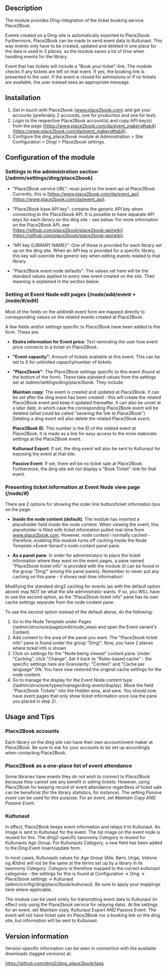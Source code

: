 Description
-----------
The module provides D!ng-integration of the ticket booking service Place2Book.
 
Events created on a Ding-site is automatically exported to Place2book. Furthermore, Place2Book can be made to send event data to Kultunaut. This way events only have to be created, updated and deleted in one place for the data is used in 3 places, so the module saves a lot of time when handling events for the library.

Event that has tickets will include a "Book your ticket"-link. The module checks if any tickets are left on that event. If yes, the booking link is presented to the user. If the event is closed for admissions or if no tickets are available, the user instead sees an appropriate message.


Installation
------------

1. Get in touch with Place2book (www.place2book.com) and get your accounts (preferably 2 accounts, one for production and one for test).
2. Login to the respective Place2Book account(s) and copy API-key(s) from the page [https://www.place2book.com/da/event_makers#tab4](https://www.place2book.com/da/event_makers#tab4).
3. Configure the ding_place2book module at Administration > Site Configuration > Ding! > Place2book settings.


Configuration of the module
---------------------------

### Settings in the administration section (/admin/settings/ding/place2book)

* "Place2Book service URL": must point to the event api at Place2Book. Currently, this is  [https://www.place2book.com/da/event_api](https://www.place2book.com/da/event_api).

* "Place2Book base API key": contains the generic API key when connecting to the  Place2book API. It is possible to have separate API keys for each library on the ding site - see below. For more information on the Place2Book API, see [https://github.com/place2book/place2book-api/wiki](https://github.com/place2book/place2book-api/wiki).

* "API key {LIBRARY NAME}": One of these is provided for each library set up on the ding site. When an API key is provided for a specific library, this key will override the generic key when editing events related to that library.
 
* "Place2Book event node defaults": The values set here will be the standard values applied to every new event created on the site. Their meaning is explained in the section below. 

### Setting at Event Node edit pages (/node/add/event + /node/#/edit)

Most of the fields on the add/edit event form are mapped directly to corresponding values on the related events created at Place2Book. 

A few fields and/or settings specific to Place2Book have been added to the form. These are:

* **Ekstra information for Event price**: Text reminding the user how event price connects to a ticket on Place2Book.

* **"Event capacity"**: Amount of tickets available at this event. This can be set to 0 for unlimited capacity/number of tickets.

* **"Place2book"**: The Place2Book settings specific to this event (found at the bottom of the form). These take standard values from the settings set at /admin/settings/ding/place2book. They include:

    **Maintain copy**: The event is created and updated at Place2Book. It can be set after the ding event has been created - this will create the related Place2Book event and keep it updated thereafter. It can also be unset at a later date, in which case the corresponding Place2Book event will be deleted (what could be called "severing the link to Place2Book"). Deleting a ding event will also delete the related Place2Book event.

    **Place2Book ID**: This number is the ID of the related event at Place2Book. It is made as a link for easy access to the more elaborate settings at the Place2Book event.

    **Kultunaut Export**: If set, the ding event will also be sent to Kultunaut for exposing the event at that site. 

    **Passive Event**: If set, there will be no ticket sale at Place2Book. Furthermore, the ding site will not display a "Book Ticket"-link for that event.

### Presenting ticket information at Event Node view page (/node/#)

There are 2 options for showing the order link button/ticket information box on the page:

* **Inside the node content (default)**. The module has inserted a placeholder field inside the node content. When viewing the event, this placeholder is filled with ticket information pulled real-time from www.place2book.com. However, node content i normally cached - therefore, enabling this module turns off caching inside the Node Template->Event Variant's node content panel pane. 

* **As a panel pane**. In order for administrators to place the ticket information where they want on the event pages, a pane named "Place2book ticket info" is provided with the module (it can be found in the group "Ding!" among the panel panes). Remember to never put any caching on this pane - it shows real-time information!

Modifying the standard ding2 caching for events (as with the default option above) may NOT be what the site administrator wants.
If so, you WILL have to use the second option, as the "Place2book ticket info" pane has its own
cache settings separate from the node content pane.

To use the second option instead of the default above, do the following:
1. Go to the Node Template under Pages (/admin/structure/pages/edit/node_view) and open the Event variant's Content.
2. Add content to the area of the panel you want. The "Place2book ticket info" pane is found under the group "Ding!". Now, you have 2 places where ticket info is shown
3. Click on settings for the "Node being viewed" content pane. Under "Caching", click "Change". Set it back to "Rules-based cache" - the specific settings here are Granularity: "Context" and "Cache per language" ON. You have now restored the original cache settings for the node content.    
4. Go to manage the display for the Event Node content type (/admin/structure/types/manage/ding-event/display). Move the field "Place2book Tickets" into the Hidden area, and save. You should now have event pages that only show ticket information once (via the pane you placed in step 2).

Usage and Tips
--------------

### Place2Book accounts

Each library on the ding site can have their own account/event maker at Place2Book. Be sure to ask for your accounts to be set up accordingly when contacting Place2Book. 

### Place2Book as a one-place list of event attendance

Some libraries have events they do not wish to connect to Place2Book because they cannot see any benefit in selling tickets. However, using Place2Book for keeping record of event attendance regardless of ticket sale can be beneficial (for the library statistics, for instance). The setting *Passive event* can be used for this purpose. For an event, set *Maintain Copy* AND *Passive Event*.  

### Kultunaut

In effect, Place2Book keeps event information and relays it to Kultunaut. An image is sent to Kultunaut for the event. The list image on the event node is reused for this. The ding2-specific taxonomy *Category* is reused for Kultunauts *Age Group*. For Kultunauts *Category*, a new field has been added to the Ding Event insert/update form. 

In most cases, Kultunauts values for *Age Group* (Alle, Børn, Unge, Voksne og Ældre) will not be the same at the terms set up by a library in its taxonomy *Category*. *Category* is therefore mapped to the correct kultunaut categories - the settings for this is found at Configuration -> Ding -> Place2book settings -> Kultunaut (admin/config/ding/place2book/kultunaut). Be sure to apply your mappings here where applicable.    

The module can be used solely for transmitting event data to Kultunaut (in effect only using the Place2book service for relaying data). At the settings for an event, set Maintain copy, Kultunaut Export AND Passive Event. The event will not have ticket sale on Place2Book nor a booking link on the ding site, but information will be sent to Kultunaut.


Version information
-------------------

Version-specific information can be seen in connection with the available downloads (tagged versions) at:

https://github.com/ding2/ding_place2book/tags

